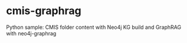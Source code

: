 # cmis-graphrag
Python sample: CMIS folder content with Neo4j KG build and GraphRAG with neo4j-graphrag
